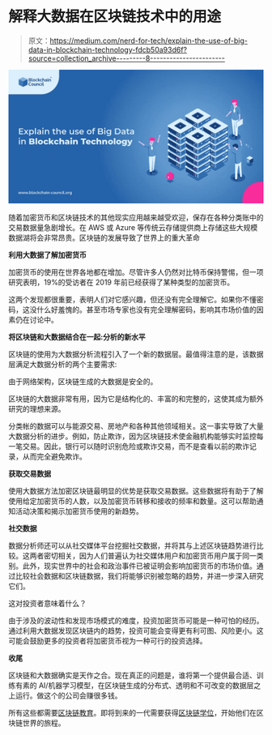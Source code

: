 # 解释大数据在区块链技术中的用途

> 原文：<https://medium.com/nerd-for-tech/explain-the-use-of-big-data-in-blockchain-technology-fdcb50a93d6f?source=collection_archive---------8----------------------->

![](img/8a38d646d60ec267d74a95da070b177b.png)

随着加密货币和区块链技术的其他现实应用越来越受欢迎，保存在各种分类账中的交易数据量急剧增长。在 AWS 或 Azure 等传统云存储提供商上存储这些大规模数据湖将会非常昂贵。区块链的发展导致了世界上的重大革命

**利用大数据了解加密货币**

加密货币的使用在世界各地都在增加。尽管许多人仍然对比特币保持警惕，但一项研究表明，19%的受访者在 2019 年前已经获得了某种类型的加密货币。

这两个发现都很重要，表明人们对它感兴趣，但还没有完全理解它。如果你不懂密码，这没什么好羞愧的。甚至市场专家也没有完全理解密码，影响其市场价值的因素仍在讨论中。

**将区块链和大数据结合在一起:分析的新水平**

区块链的使用为大数据分析流程引入了一个新的数据层。最值得注意的是，该数据层满足大数据分析的两个主要需求:

由于网络架构，区块链生成的大数据是安全的。

区块链的大数据非常有用，因为它是结构化的、丰富的和完整的，这使其成为额外研究的理想来源。

分类帐的数据可以与能源交易、房地产和各种其他领域相关。这一事实导致了大量大数据分析的进步。例如，防止欺诈，因为区块链技术使金融机构能够实时监控每一笔交易。因此，银行可以随时识别危险或欺诈交易，而不是查看以前的欺诈记录，从而完全避免欺诈。

**获取交易数据**

使用大数据方法加密区块链最明显的优势是获取交易数据。这些数据将有助于了解使用给定加密货币的人数，以及加密货币转移和接收的频率和数量。这可以帮助通知活动决策和揭示加密货币使用的新趋势。

**社交数据**

数据分析师还可以从社交媒体平台挖掘社交数据，并将其与上述区块链趋势进行比较。这两者密切相关，因为人们普遍认为社交媒体用户和加密货币用户属于同一类别。此外，现实世界中的社会和政治事件已被证明会影响加密货币的市场价值。通过比较社会数据和区块链数据，我们将能够识别被忽略的趋势，并进一步深入研究它们。

这对投资者意味着什么？

由于涉及的波动性和发现市场模式的难度，投资加密货币可能是一种可怕的经历。通过利用大数据发现区块链内的趋势，投资可能会变得更有利可图、风险更小。这可能会鼓励更多的投资者将加密货币视为一种可行的投资选择。

**收尾**

区块链和大数据确实是天作之合。现在真正的问题是，谁将第一个提供最合适、训练有素的 AI/机器学习模型，在区块链生成的分布式、透明和不可改变的数据层之上运行。做这个的公司会赚很多钱。

所有这些都需要[区块链教育](https://www.blockchain-council.org/blockchain/why-blockchain-education-should-be-incorporated-into-colleges/)。即将到来的一代需要获得[区块链学位](https://www.blockchain-council.org/online-degree/online-degree-blockchain/)，开始他们在区块链世界的旅程。